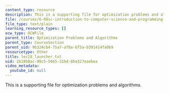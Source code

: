 ```yaml
---
content_type: resource
description: This is a supporting file for optimization problems and algorithms.
file: /courses/6-00sc-introduction-to-computer-science-and-programming-spring-2011/2b18b8ac90c5566531bd05e327eaebea_lec18_launcher.txt
file_type: text/plain
learning_resource_types: []
ocw_type: OCWFile
parent_title: Optimization Problems and Algorithms
parent_type: CourseSection
parent_uid: 9b324cb4-75a7-af8a-bf5a-0391414fa0b9
resourcetype: Other
title: lec18_launcher.txt
uid: 2b18b8ac-90c5-5665-31bd-05e327eaebea
video_metadata:
  youtube_id: null
---
```

This is a supporting file for optimization problems and algorithms.

